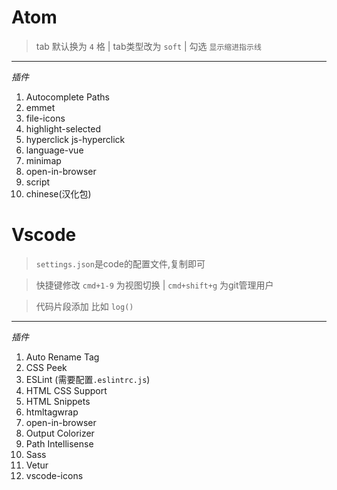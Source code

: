 # Atom

> tab 默认换为 `4` 格  | tab类型改为 `soft`  | 勾选 `显示缩进指示线`

---

*插件*

1. Autocomplete Paths
2. emmet
3. file-icons
4. highlight-selected
5. hyperclick js-hyperclick
6. language-vue
7. minimap
8. open-in-browser
9. script
10. chinese(汉化包)

# Vscode

> `settings.json`是code的配置文件,复制即可

>  快捷键修改 `cmd+1-9` 为视图切换 | `cmd+shift+g` 为git管理用户

> 代码片段添加  比如 `log()`

---

*插件*

1. Auto Rename Tag
2. CSS Peek
3. ESLint (需要配置`.eslintrc.js`)
4. HTML CSS Support
5. HTML Snippets
6. htmltagwrap
7. open-in-browser
8. Output Colorizer
9. Path Intellisense
10. Sass
11. Vetur
12. vscode-icons
